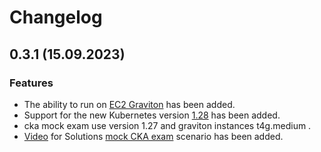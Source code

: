 # Changelog

## 0.3.1 (15.09.2023)
### Features
* The ability to run on [EC2 Graviton](https://docs.aws.amazon.com/whitepapers/latest/aws-graviton-performance-testing/what-is-aws-graviton.html) has been added.
* Support for the new Kubernetes version [1.28](https://github.com/kubernetes/kubernetes/blob/master/CHANGELOG/CHANGELOG-1.28.md) has been added.
* cka mock exam use version 1.27 and graviton instances  t4g.medium . 
* [Video](https://youtu.be/IZsqAPpbBxM) for Solutions [mock CKA exam](https://github.com/ViktorUJ/cks/tree/master/tasks/cka/mock/01) scenario has been added.